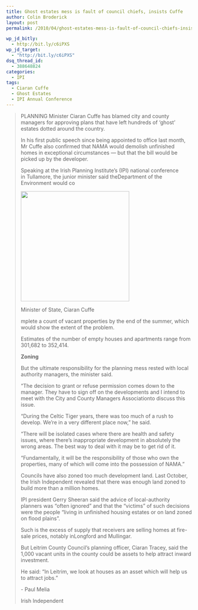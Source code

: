```yaml
---
title: Ghost estates mess is fault of council chiefs, insists Cuffe
author: Colin Broderick
layout: post
permalink: /2010/04/ghost-estates-mess-is-fault-of-council-chiefs-insists-cuffe/

wp_jd_bitly:
  - http://bit.ly/c6iPXS
wp_jd_target:
  - "http://bit.ly/c6iPXS"
dsq_thread_id:
  - 388648824
categories:
  - IPI
tags:
  - Ciaran Cuffe
  - Ghost Estates
  - IPI Annual Conference
---
```

> PLANNING Minister Ciaran Cuffe has blamed city and county managers for approving plans that have left hundreds of &#8216;ghost&#8217; estates dotted around the country.
> 
> In his first public speech since being appointed to office last month, Mr Cuffe also confirmed that NAMA would demolish unfinished homes in exceptional circumstances &#8212; but that the bill would be picked up by the developer.
> 
> Speaking at the Irish Planning Institute&#8217;s (IPI) national conference in Tullamore, the junior minister said theDepartment of the Environment would co
> 
> <div id="attachment_544" class="wp-caption alignleft" style="width: 304px">
>   <a href="{{site.baseurl}}/wp-content/uploads/2010/04/ciaran_cuffe.jpg"><img class="size-full wp-image-544" title="Ciaran Cuffe" src="{{site.baseurl}}/wp-content/uploads/2010/04/ciaran_cuffe.jpg" alt="" width="294" height="298" /></a><p class="wp-caption-text">
>     Minister of State, Ciaran Cuffe
>   </p>
> </div>
> 
> mplete a count of vacant properties by the end of the summer, which would show the extent of the problem.
> 
> Estimates of the number of empty houses and apartments range from 301,682 to 352,414.
> 
> **Zoning**
> 
> But the ultimate responsibility for the planning mess rested with local authority managers, the minister said.
> 
> &#8220;The decision to grant or refuse permission comes down to the manager. They have to sign off on the developments and I intend to meet with the City and County Managers Associationto discuss this issue.
> 
> &#8220;During the Celtic Tiger years, there was too much of a rush to develop. We&#8217;re in a very different place now,&#8221; he said.
> 
> &#8220;There will be isolated cases where there are health and safety issues, where there&#8217;s inappropriate development in absolutely the wrong areas. The best way to deal with it may be to get rid of it.
> 
> &#8220;Fundamentally, it will be the responsibility of those who own the properties, many of which will come into the possession of NAMA.&#8221;
> 
> Councils have also zoned too much development land. Last October, the Irish Independent revealed that there was enough land zoned to build more than a million homes.
> 
> IPI president Gerry Sheeran said the advice of local-authority planners was &#8220;often ignored&#8221; and that the &#8220;victims&#8221; of such decisions were the people &#8220;living in unfinished housing estates or on land zoned on flood plains&#8221;.
> 
> Such is the excess of supply that receivers are selling homes at fire-sale prices, notably inLongford and Mullingar.
> 
> But Leitrim County Council&#8217;s planning officer, Ciaran Tracey, said the 1,000 vacant units in the county could be assets to help attract inward investment.
> 
> He said: &#8220;In Leitrim, we look at houses as an asset which will help us to attract jobs.&#8221;
> 
> <p id="articleAuthor">
>   - Paul Melia
> </p>
> 
> Irish Independent

